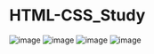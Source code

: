 # HTML-CSS_Study

![image](https://user-images.githubusercontent.com/43738312/77245380-88bdf780-6c61-11ea-9797-3efad789c3d2.png)
![image](https://user-images.githubusercontent.com/43738312/77245405-ba36c300-6c61-11ea-8314-62fcec754d6a.png)
![image](https://user-images.githubusercontent.com/43738312/77245416-c3279480-6c61-11ea-9003-9bd17a184614.png)
![image](https://user-images.githubusercontent.com/43738312/77245418-ca4ea280-6c61-11ea-86e3-7f0ca95a987c.png)
